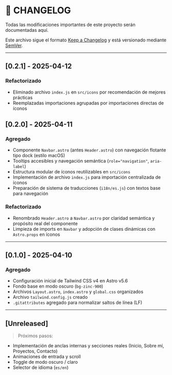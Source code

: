 # 📒 CHANGELOG

Todas las modificaciones importantes de este proyecto serán documentadas aquí.

Este archivo sigue el formato [Keep a Changelog](https://keepachangelog.com/es/1.0.0/) y está versionado mediante [SemVer](https://semver.org/lang/es/).

---

## [0.2.1] - 2025-04-12

### Refactorizado
- Eliminado archivo `index.js` en `src/icons` por recomendación de mejores prácticas
- Reemplazadas importaciones agrupadas por importaciones directas de íconos

## [0.2.0] - 2025-04-11

### Agregado
- Componente `Navbar.astro` (antes `Header.astro`) con navegación flotante tipo dock (estilo macOS)
- Tooltips accesibles y navegación semántica (`role="navigation"`, `aria-label`)
- Estructura modular de íconos reutilizables en `src/icons`
- Implementación de archivo `index.js` para importación centralizada de íconos
- Preparación de sistema de traducciones (`i18n/es.js`) con textos base para navegación

### Refactorizado
- Renombrado `Header.astro` a `Navbar.astro` por claridad semántica y propósito real del componente
- Limpieza de imports en `Navbar` y adopción de clases dinámicas con `Astro.props` en íconos

---

## [0.1.0] - 2025-04-10

### Agregado
- Configuración inicial de Tailwind CSS v4 en Astro v5.6
- Fondo base en modo oscuro (`bg-zinc-900`)
- Archivos `Layout.astro`, `index.astro` y `global.css` organizados
- Archivo `tailwind.config.js` creado
- `.gitattributes` agregado para normalizar saltos de línea (LF)

---

## [Unreleased]

> Próximos pasos:
- Implementación de anclas internas y secciones reales (Inicio, Sobre mí, Proyectos, Contacto)
- Animaciones de entrada y scroll
- Toggle de modo oscuro / claro
- Selector de idioma (`es/en`)
